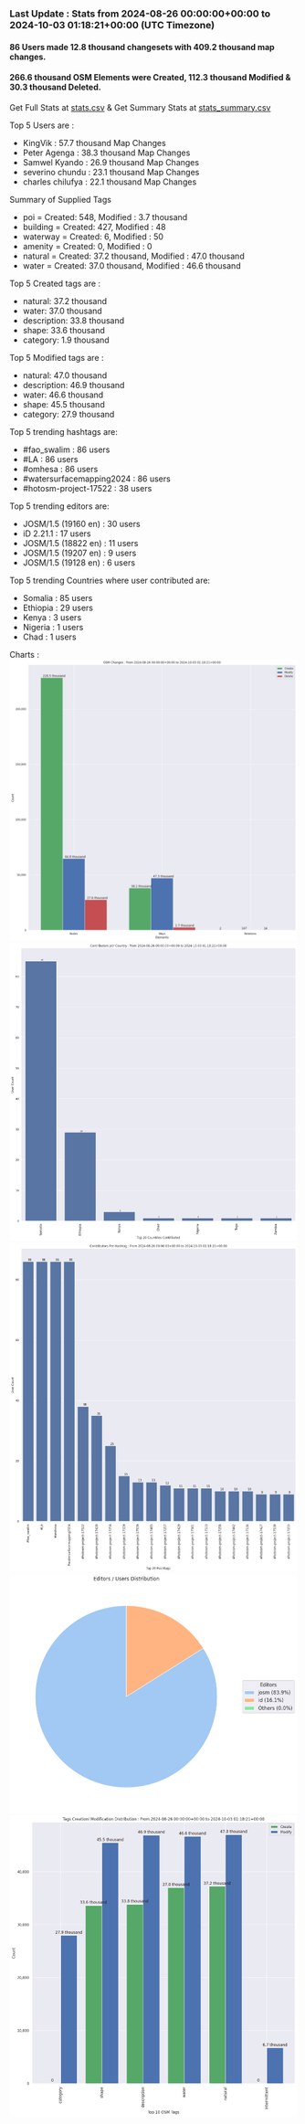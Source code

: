 ### Last Update : Stats from 2024-08-26 00:00:00+00:00 to 2024-10-03 01:18:21+00:00 (UTC Timezone)

#### 86 Users made 12.8 thousand changesets with 409.2 thousand map changes.
#### 266.6 thousand OSM Elements were Created, 112.3 thousand Modified & 30.3 thousand Deleted.
Get Full Stats at [stats.csv](/stats/watersurfacemapping/Daily/stats.csv)
 & Get Summary Stats at [stats_summary.csv](/stats/watersurfacemapping/Daily/stats_summary.csv)

Top 5 Users are : 
- KingVik : 57.7 thousand Map Changes
- Peter Agenga : 38.3 thousand Map Changes
- Samwel Kyando : 26.9 thousand Map Changes
- severino chundu : 23.1 thousand Map Changes
- charles chilufya : 22.1 thousand Map Changes

Summary of Supplied Tags
- poi = Created: 548, Modified : 3.7 thousand
- building = Created: 427, Modified : 48
- waterway = Created: 6, Modified : 50
- amenity = Created: 0, Modified : 0
- natural = Created: 37.2 thousand, Modified : 47.0 thousand
- water = Created: 37.0 thousand, Modified : 46.6 thousand


Top 5 Created tags are :
- natural: 37.2 thousand
- water: 37.0 thousand
- description: 33.8 thousand
- shape: 33.6 thousand
- category: 1.9 thousand


Top 5 Modified tags are :
- natural: 47.0 thousand
- description: 46.9 thousand
- water: 46.6 thousand
- shape: 45.5 thousand
- category: 27.9 thousand


Top 5 trending hashtags are:
- #fao_swalim : 86 users
- #LA : 86 users
- #omhesa : 86 users
- #watersurfacemapping2024 : 86 users
- #hotosm-project-17522 : 38 users


Top 5 trending editors are:
- JOSM/1.5 (19160 en) : 30 users
- iD 2.21.1 : 17 users
- JOSM/1.5 (18822 en) : 11 users
- JOSM/1.5 (19207 en) : 9 users
- JOSM/1.5 (19128 en) : 6 users


Top 5 trending Countries where user contributed are:
- Somalia : 85 users
- Ethiopia : 29 users
- Kenya : 3 users
- Nigeria : 1 users
- Chad : 1 users


 Charts : 
![Alt text](./stats_osm_changes.png) 
![Alt text](./stats_users_per_country.png) 
![Alt text](./stats_users_per_hashtag.png) 
![Alt text](./stats_editors_pie_chart.png) 
![Alt text](./stats_tags.png) 
